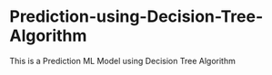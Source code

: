 # Prediction-using-Decision-Tree-Algorithm
This is a Prediction ML Model using Decision Tree Algorithm
